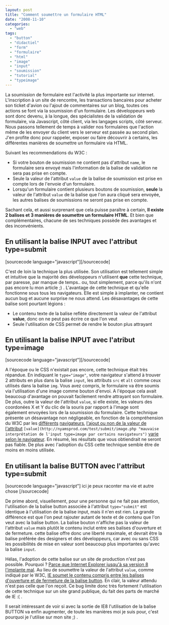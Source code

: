 ```yaml
---
layout: post
title: "Comment soumettre un formulaire HTML"
date: "2008-11-10"
categories: 
  - "web"
tags: 
  - "button"
  - "didactiel"
  - "form"
  - "formulaire"
  - "html"
  - "image"
  - "input"
  - "soumission"
  - "tutorial"
  - "typeimage"
---
```


La soumission de formulaire est l'activité la plus importante sur internet. L'inscription à un site de rencontre, les transactions bancaires pour acheter son ticket d'avion ou l'ajout de commentaires sur un blog, toutes ces actions se font via la soumission d'un formulaire. Les développeurs web sont donc devenu, à la longue, des spécialistes de la validation de formulaire, via Javascript, côté client, via les langages scripts, côté serveur. Nous passons tellement de temps à valider nos formulaires que l'action même de les envoyer du client vers le serveur est passée au second plan. J'en profite donc pour rappeler, exposer ou faire découvrir à certains, les différentes manières de soumettre un formulaire via HTML.

Suivant les recommendations du W3C :

- Si votre bouton de soumission ne contient pas d'attribut `name`, le formulaire sera envoyé mais l'information de la balise de validation ne sera pas prise en compte. 
- Seule la valeur de l'attribut `value` de la balise de soumission est prise en compte lors de l'envoie d'un formulaire.
- Lorsqu'un formulaire contient plusieurs boutons de soumission, **seule** la valeur de l'attribut `value` de la balise que l'on aura cliqué sera envoyée, les autres balises de soumissions ne seront pas prise en compte.

Sachant cela, et aussi surprenant que cela puisse paraître à certain, **Il existe 2 balises et 3 manières de soumettre un formulaire HTML**. Et bien que complémentaires, chacune de ses techniques possède des avantages et des inconvénients. 

## En utilisant la balise INPUT avec l'attribut type=submit

\[sourcecode language="javascript"\]\[/sourcecode\]

C'est de loin la technique la plus utilisée. Son utilisation est tellement simple et intuitive que la majorité des développeurs n'utilisent **que** cette technique, par paresse, par manque de temps.. ou, tout simplement, parce qu'ils n'ont pas encore lu mon article ;) . L'avantage de cette technique et qu'elle fonctionne sous tous les navigateurs. Elle est simple à implanter, ne contient aucun bug et aucune surprise ne nous attend. Les désavantages de cette balise sont pourtant légions :

- Le contenu texte de la balise reflète directement la valeur de l'attribut **value**, donc on ne peut pas écrire ce que l'on veut
- Seule l'utilisation de CSS permet de rendre le bouton plus attrayant

## En utilisant la balise INPUT avec l'atribut type=image 

\[sourcecode language="javascript"\]\[/sourcecode\]

A l'époque ou le CSS n'existait pas encore, cette technique était très répandue. En indiquant le `type="image"`, votre navigateur s'attend à trouver 2 attributs en plus dans la balise `input`, les attributs `src` et `alt` comme ceux utilisés dans la balise `img`. Vous avez compris, le formulaire va être soumis via l'utilisation d'une image comme bouton d'envoi. A l'époque cela avait beaucoup d'avantage on pouvait facilement rendre attrayant son formulaire. De plus, outre la valeur de l'attribut `value`, si elle existe, les valeurs des coordonées X et Y du clic de la souris par rapport à l'image sont également envoyées lors de la soumission du formulaire. Cette technique présente un désavantage non négligeable, en fonction de la compréhension du W3C par les [différents](http://www.nyamsprod.com/blog/wp-content/uploads/2008/11/image-trident-opera.png "Bug d'affichage sous Internet Explorer et Opera - Il manque la valeur de l'attribut value") [navigateurs](http://www.nyamsprod.com/blog/wp-content/uploads/2008/11/image-webkit-gecko.png "Gecko et Webkit envoient la valeur de l'attribut value"), [l'ajout ou non de la valeur de l'attribut](http://nyamsprod.com/test/submit/image.php "mauvaise interprétation de l'input type=image par certains navigateurs") `[value](http://nyamsprod.com/test/submit/image.php "mauvaise interprétation de l'input type=image par certains navigateurs")` [varie selon le navigateur](http://nyamsprod.com/test/submit/image.php "mauvaise interprétation de l'input type=image par certains navigateurs"). En résumé, les résultats que vous obtiendrait ne seront pas fiable. De plus avec l'adoption du CSS cette technique semble être de moins en moins utilisée. 

## En utilisant la balise BUTTON avec l'attribut type=submit

\[sourcecode language="javascript"\] ici je peux raconter ma vie et autre chose \[/sourcecode\]

De prime abord, visuellement, pour une personne qui ne fait pas attention, l'utilisation de la balise button associée à l'attribut `type="submit"` est identique à l'utilisation de la balise input, mais il n'en est rien. La grande différence est que l'on peut rajouter autant de texte et de contenu que l'on veut avec la balise button. La balise bouton n'affiche pas la valeur de l'attribut `value` mais plutôt le contenu inclut entre ses balises d'ouverture et de fermeture. cette balise offre donc une liberté maximale, et devrait être la balise préférée des designers et des développeurs, car avec ou sans CSS les possibilités de mise en valeur sont beaucoup plus importantes qu'avec la balise `input`.

Hélas, l'adoption de cette balise sur un site de production n'est pas possible. Pourquoi ? [Parce que Internet Explorer jusqu'à sa version 8 l'implante mal](http://nyamsprod.com/test/submit/button.php "Bug de l'implantation de la balise button sous Internet Explorer"). Au lieu de soumettre la valeur de l'attribut `value`, comme indiqué par le W3C, [IE soumet le contenu compris entre les balises d'ouverture et de fermeture de la balise button](http://www.nyamsprod.com/blog/wp-content/uploads/2008/11/button-trident.png "le contenu equivalent a innerHTML est envoyé vers le serveur"). En clair, la valeur attendu n'est pas celle que l'on reçoit. Ce bug limite donc très fortement l'utilisation de cette technique sur un site grand publique, du fait des parts de marché de IE :( .

Il serait intéressant de voir si avec la sortie de IE8 l'utilisation de la balise BUTTON va enfin augmenter, de toute les manières moi je suis pour, c'est pourquoi je l'utilise sur mon site ;) .
